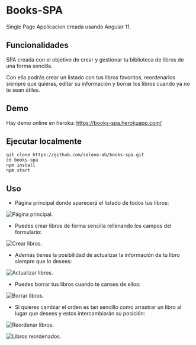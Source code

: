 # Books-SPA

Single Page Applicacion creada usando Angular 11.

## Funcionalidades

SPA creada con el objetivo de crear y gestionar tu biblioteca de libros de una forma sencilla.

Con ella podrás crear un listado con tus libros favoritos, reordenarlos siempre que quieras, editar su información y borrar los libros cuando ya no te sean útiles.

## Demo

Hay demo online en heroku: https://books-spa.herokuapp.com/

## Ejecutar localmente

```
git clone https://github.com/selene-ab/books-spa.git
cd books-spa
npm install
npm start
```

## Uso

- Página principal donde aparecerá el listado de todos tus libros:

![Página principal.](https://imgur.com/gXi9WQI.png "Página principal.")

- Puedes crear libros de forma sencilla rellenando los campos del formulario:

![Crear libros.](https://imgur.com/IrBLuMu.png "Crear un nuevo libro.")

- Además tienes la posibilidad de actualizar la información de tu libro siempre que lo desees:

![Actualizar libros.](https://imgur.com/IrBLuMu.png "Actualizar información de un libro.")

- Puedes borrar tus libros cuando te canses de ellos:

![Borrar libros.](https://imgur.com/dGWISHP.png "Borrar un libro.")

- Si quieres cambiar el orden es tan sencillo como arrastrar un libro al lugar que desees y estos intercambiarán su posición:

![Reordenar libros.](https://imgur.com/ILPvLMZ.png "Arrastra para reordenar los libros.")

![Libros reordenados.](https://imgur.com/BbrR1WV.png "Los libros se reordenan.")
